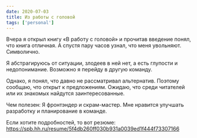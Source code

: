 ```yaml
---
date: 2020-07-03
title: Из работы с головой
tags: ['personal']
---
```


Вчера я открыл книгу «В работу с головой» и прочитав введение понял, что книга отличная. А спустя пару часов узнал, что меня увольняют. Символично.

Я абстрагируюсь от ситуации, злодеев в ней нет, a есть глупости и недопонимание. Возможно я перейду в другую команду.

Однако, я понял, что давно не рассматривал альтернатив. Поэтому сообщаю, что открыт к предложениям. Ожидаю, что среди читателей или их знакомых найдутся заинтересованные.

Чем полезен: Я фронтэндер и скрам-мастер. Мне нравится улучшать разработку и планирование в команде.

Если хотите подробностей, то вот резюме: https://spb.hh.ru/resume/5f4db260ff030b931a0039ed1f444f73307166
